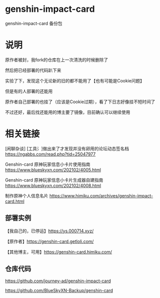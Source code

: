 # genshin-impact-card
genshin-impact-card 备份包

# 说明
原作者被封，我fork的仓库在上一次清洗的时候删除了

然后把已经部署的代码趴下来

实验了下，发现这个无论新的旧的都不能用了【也有可能是Cookie问题】

但是有的人部署的还能用

原作者自己部署的也挂了（应该是Cookie过期），看了下日志好像挂不短时间了

不过还好，最后找还能用的博主要了镜像，目前确认可以继续使用

# 相关链接

[闲聊杂谈] [工具氵]做出来了才发现并没有卵用的论坛动态签名档
https://ngabbs.com/read.php?tid=25047977


Genshin-card 原神玩家信息小卡片使用指南
https://www.blueskyxn.com/202102/4005.html


Genshin-card 原神玩家信息小卡片生成器自建指南
https://www.blueskyxn.com/202102/4008.html

制作原神个人信息名片
https://www.himiku.com/archives/genshin-impact-card.html

## 部署实例
【我自己的，已停运】https://ys.000714.xyz/

【原作者】https://genshin-card.getloli.com/

【其他博主，可用】https://genshin-card.himiku.com/

## 仓库代码
https://github.com/journey-ad/genshin-impact-card

https://github.com/BlueSkyXN-Backup/genshin-card
